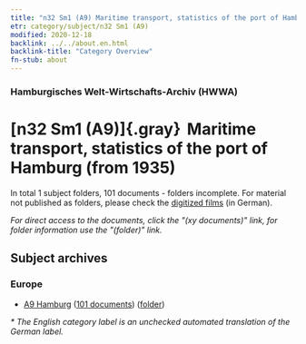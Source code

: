 ```yaml
---
title: "n32 Sm1 (A9) Maritime transport, statistics of the port of Hamburg (from 1935)"
etr: category/subject/n32 Sm1 (A9)
modified: 2020-12-18
backlink: ../../about.en.html
backlink-title: "Category Overview"
fn-stub: about
---
```


### Hamburgisches Welt-Wirtschafts-Archiv (HWWA)
# [n32 Sm1 (A9)]{.gray}&#8201; Maritime transport, statistics of the port of Hamburg (from 1935)&#160; 





In total 1 subject folders, 101 documents - folders incomplete.
For material not published as folders, please check the [digitized films](/film/h1_sh) (in German).

_For direct access to the documents, click the "(xy documents)" link, for folder information use the "(folder)" link._

## Subject archives



### Europe

- [A9 Hamburg](../../../geo/about.en.html#A9) (<a href="https://dfg-viewer.de/show/?tx_dlf[id]=https://pm20.zbw.eu/mets/sh/1409xx/140905/1821xx/182143/public.mets.en.xml" target="_blank">101 documents</a>) ([folder](http://purl.org/pressemappe20/folder/sh/140905,182143))


_* The English category label is an unchecked automated translation of the German label._


